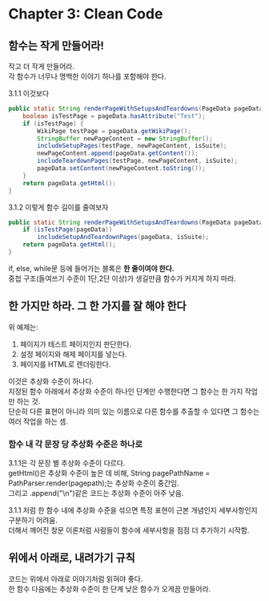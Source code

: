 # Chapter 3: Clean Code
## 함수는 작게 만들어라!
작고 더 작게 만들어라.  
각 함수가 너무나 명백한 이야기 하나를 포함해야 한다. 
  
3.1.1 이것보다  
```java
public static String renderPageWithSetupsAndTeardowns(PageData pageData, boolean isSuite) throws Exception {
    boolean isTestPage = pageData.hasAttribute("Test");
    if (isTestPage) {
        WikiPage testPage = pageData.getWikiPage();
        StringBuffer newPageContent = new StringBuffer();
        includeSetupPages(testPage, newPageContent, isSuite);
        newPageContent.append(pageData.getContent());
        includeTeardownPages(testPage, newPageContent, isSuite);
        pageData.setContent(newPageContent.toString());
    }
    return pageData.getHtml();
}
```  
3.1.2 이렇게 함수 길이를 줄여보자  
```java
public static String renderPageWithSetupsAndTeardowns(PageData pageData, boolean isSuite) throws Exception {
    if (isTestPage(pageData))
        includeSetupAndTeardownPages(pageData, isSuite);
    return pageData.getHtml();
}
```  
if, else, while문 등에 들어가는 블록은 <b>한 줄이여야 한다.</b>  
중첩 구조(들여쓰기 수준이 1단,2단 이상)가 생길만큼 함수가 커지게 하지 마라.  

## 한 가지만 하라. 그 한 가지를 잘 해야 한다
위 예제는:  
1. 페이지가 테스트 페이지인지 판단한다.
2. 설정 페이지와 해제 페이지를 넣는다.
3. 페이지를 HTML로 렌더링한다.
  
이것은 추상화 수준이 하나다.  
지정된 함수 아래에서 추상화 수준이 하나인 단계만 수행한다면 그 함수는 한 가지 작업만 하는 것.  
단순히 다른 표현이 아니라 의미 있는 이름으로 다른 함수를 추출할 수 있다면 그 함수는 여러 작업을 하는 셈.  
  

### 함수 내 각 문장 당 추상화 수준은 하나로
3.1.1은 각 문장 별 추상화 수준이 다르다.  
getHtml()은 추상화 수준이 높은 데 비해, 
String pagePathName = PathParser.render(pagepath);는 추상화 수준이 중간임.  
그리고 .append("\n")같은 코드는 추상화 수준이 아주 낮음.  

3.1.1 처럼 한 함수 내에 추상화 수준을 섞으면 특정 표현이 근본 개념인지 세부사항인지 구분하기 어려움.  
더해서 깨어진 창문 이론처럼 사람들이 함수에 세부사항을 점점 더 추가하기 시작함.  

## 위에서 아래로, 내려가기 규칙
코드는 위에서 아래로 이야기처럼 읽혀야 좋다.  
한 함수 다음에는 추상화 수준이 한 단계 낮은 함수가 오게끔 만들어라.  
